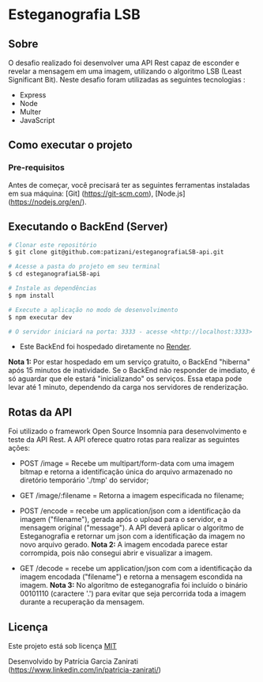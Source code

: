 
# Esteganografia LSB

## Sobre
O desafio realizado foi desenvolver uma API Rest capaz de esconder e revelar a mensagem em uma imagem, utilizando o algoritmo LSB (Least Significant Bit).
Neste desafio foram utilizadas as seguintes tecnologias :

- Express
- Node
- Multer
- JavaScript

## Como executar o projeto

### Pre-requisitos
Antes de começar, você precisará ter as seguintes ferramentas instaladas em sua máquina: [Git] (https://git-scm.com), [Node.js] (https://nodejs.org/en/).

## Executando o BackEnd (Server)

```bash
# Clonar este repositório
$ git clone git@github.com:patizani/esteganografiaLSB-api.git

# Acesse a pasta do projeto em seu terminal
$ cd esteganografiaLSB-api

# Instale as dependências
$ npm install

# Execute a aplicação no modo de desenvolvimento
$ npm executar dev

# O servidor iniciará na porta: 3333 - acesse <http://localhost:3333>
```

- Este BackEnd foi hospedado diretamente no [Render](https://render.com/). 

**Nota 1:** Por estar hospedado em um serviço gratuito, o BackEnd "hiberna" após 15 minutos de inatividade.
Se o BackEnd não responder de imediato, é só aguardar que ele estará "inicializando" os serviços.
Essa etapa pode levar até 1 minuto, dependendo da carga nos servidores de renderização.

## Rotas da API
Foi utilizado o framework Open Source Insomnia para desenvolvimento e teste da API Rest. A API oferece quatro rotas para realizar as seguintes ações:

- POST /image = Recebe um multipart/form-data com uma imagem bitmap e retorna a identificação única do arquivo armazenado no diretório temporário './tmp' do servidor;

- GET /image/:filename = Retorna a imagem especificada no filename;  

- POST /encode = recebe um application/json com a identificação da imagem ("filename"), gerada após o upload para o servidor, e a mensagem original ("message"). A API deverá aplicar o algoritmo de Esteganografia e retornar um json com a identificação da imagem no novo arquivo gerado.
**Nota 2:** A imagem encodada parece estar corrompida, pois não consegui abrir e visualizar a imagem.

- GET /decode = recebe um application/json com com a identificação da imagem encodada ("filename") e retorna a mensagem escondida na imagem.
**Nota 3:** No algoritmo de esteganografia foi incluído o binário 00101110 (caractere '.') para evitar que seja percorrida toda a imagem durante a recuperação da mensagem. 

## Licença
Este projeto está sob licença
[MIT](https://github.com/patizani/esteganografiaLSB-api/blob/main/LICENSE)

Desenvolvido by Patrícia Garcia Zanirati (https://www.linkedin.com/in/patricia-zanirati/)
